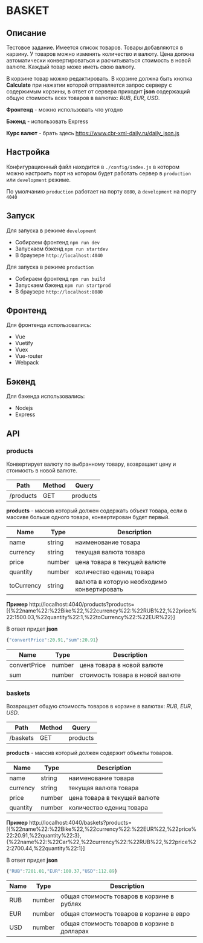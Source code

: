 # BASKET

## Описание
Тестовое задание. Имеется список товаров. Товары добавляются 
в карзину. У товаров можно изменять количество и валюту. Цена должна
автоматически конвертироваться и расчитываться стоимость в новой
валюте. Каждый товар може иметь свою валюту.

В корзине товар можно редактировать. В корзине должна быть кнопка 
**Calculate** при нажатии которой отправляется запрос серверу с
содержимым корзины, в ответ от сервера приходит **json** содержащий
общую стоимость всех товаров в валютах: *RUB*, *EUR*, *USD*.

**Фронтенд** - можно использовать что угодно

**Бэкенд** - использовать Express

**Курс валют** - брать здесь https://www.cbr-xml-daily.ru/daily_json.js

## Настройка
Конфигурационный файл находится в `./config/index.js` в котором
можно настроить порт на котором будет работать сервер в `production`
или `development` режиме. 

По умолчанию `production` работает на порту `8080`, а `development`
на порту `4040`

## Запуск 
Для запуска в режиме `development` 

- Собираем фронтенд `npm run dev`
- Запускаем бэкенд `npm run startdev`
- В браузере `http://localhost:4040` 

Для запуска в режиме `production` 

- Собираем фронтенд `npm run build`
- Запускаем бэкенд `npm run startprod`
- В браузере `http://localhost:8080`

## Фронтенд
Для фронтенда использовались:

- Vue
- Vuetify
- Vuex
- Vue-router
- Webpack 

## Бэкенд
Для бэкенда использовались:

- Nodejs
- Express

## API

### products
Конвертирует валюту по выбранному товару, возвращает цену и стоимость 
в новой валюте.

| Path | Method | Query |
|---|---|---|
|/products|GET|products|

**products** - массив который должен содержать объект товара, если
в массиве больше одного товара, конвертирован будет первый.

| Name | Type | Description |
|---|---|---|
|name|string|наименование товара|
|currency|string|текущая валюта товара|
|price|number|цена товара в текущей валюте|
|quantity|number|количество едениц товара|
|toCurrency|string|валюта в которую необходимо конвертировать|

**Пример**
http://localhost:4040/products?products=[{%22name%22:%22Bike%22,%22currency%22:%22RUB%22,%22price%22:1500.03,%22quantity%22:1,%22toCurrency%22:%22EUR%22}]

В ответ придет **json**
```js
{"convertPrice":20.91,"sum":20.91}
```

| Name | Type | Description |
|---|---|---|
|convertPrice|number|цена товара в новой валюте|
|sum|number|стоимость товара в новой валюте|

### baskets
Возвращает общую стоимость товаров в корзине в валютах: *RUB*, *EUR*, *USD*.

| Path | Method | Query |
|---|---|---|
|/baskets|GET|products|

**products** - массив который должен содержит объекты товаров.

| Name | Type | Description |
|---|---|---|
|name|string|наименование товара|
|currency|string|текущая валюта товара|
|price|number|цена товара в текущей валюте|
|quantity|number|количество едениц товара|

**Пример**
http://localhost:4040/baskets?products=[{%22name%22:%22Bike%22,%22currency%22:%22EUR%22,%22price%22:20.91,%22quantity%22:3},{%22name%22:%22Car%22,%22currency%22:%22RUB%22,%22price%22:2700.44,%22quantity%22:1}]

В ответ придет **json**
```js
{"RUB":7201.01,"EUR":100.37,"USD":112.89}
```

| Name | Type | Description |
|---|---|---|
|RUB|number|общая стоимость товаров в корзине в рублях|
|EUR|number|общая стоимость товаров в корзине в евро|
|USD|number|общая стоимость товаров в корзине в долларах|
